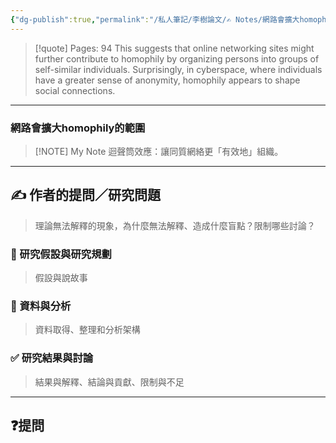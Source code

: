 ```yaml
---
{"dg-publish":true,"permalink":"/私人筆記/李樹論文/✍️ Notes/網路會擴大homophily的範圍/","title":"網路會擴大homophily的範圍","tags":["李樹論文"],"noteIcon":"3","created":"2025-06-10T19:14:43.000+08:00","updated":"2025-06-10T19:20:00.653+08:00"}
---
```






> [!quote] Pages: 94
> This suggests that online networking sites might further contribute to homophily by organizing persons into groups of self-similar individuals. Surprisingly, in cyberspace, where individuals have a greater sense of anonymity, homophily appears to shape social connections.


----


### 網路會擴大homophily的範圍

> [!NOTE] My Note
> 迴聲筒效應：讓同質網絡更「有效地」組織。



---

## ✍️ 作者的提問／研究問題

> 理論無法解釋的現象，為什麼無法解釋、造成什麼盲點？限制哪些討論？


### 🎯 研究假設與研究規劃
> 假設與說故事


### 🔢 資料與分析
> 資料取得、整理和分析架構


### ✅ 研究結果與討論
> 結果與解釋、結論與貢獻、限制與不足


---
## ❓提問

